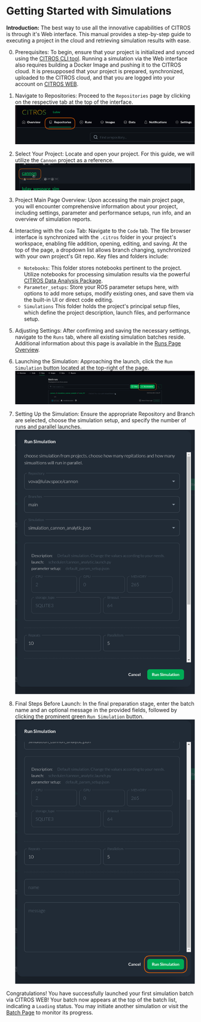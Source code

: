 # Getting Started with Simulations

**Introduction:**
The best way to use all the innovative capabilities of CITROS is through it's Web interface. This manual provides a step-by-step guide to executing a project in the cloud and retrieving simulation results with ease.

0. Prerequisites: 
   To begin, ensure that your project is initialized and synced using the [CITROS CLI tool](https://citros.io/doc/docs_cli). Running a simulation via the Web interface also requires building a Docker Image and pushing it to the CITROS cloud. It is presupposed that your project is prepared, synchronized, uploaded to the CITROS cloud, and that you are logged into your account on [CITROS WEB](https://citros.io/).

1. Navigate to Repositories:
Proceed to the ```Repositories``` page by clicking on the respective tab at the top of the interface.
   ![png](img/quick0.png "Navigate to the ```Repositories``` page")

2. Select Your Project:
Locate and open your project. For this guide, we will utilize the ```Cannon``` project as a reference.
   ![png](img/quick1.png "Find your project and open it")

3. Project Main Page Overview:
Upon accessing the main project page, you will encounter comprehensive information about your project, including settings, parameter and performance setups, run info, and an overview of simulation reports.

4. Interacting with the ```Code``` Tab:
Navigate to the ```Code``` tab. The file browser interface is synchronized with the ```.citros``` folder in your project's workspace, enabling file addition, opening, editing, and saving. At the top of the page, a dropdown list allows branch changing, synchronized with your own project's Git repo. Key files and folders include:
   - ```Notebooks```: This folder stores notebooks pertinent to the project. Utilize notebooks for processing simulation results via the powerful [CITROS Data Analysis Package](https://citros.io/doc/docs_data_analysis).
   - ```Parameter_setups```: Store your ROS parameter setups here, with options to add more setups, modify existing ones, and save them via the built-in UI or direct code editing.
   - ```Simulations``` This folder holds the project's principal setup files, which define the project description, launch files, and performance setup.

5. Adjusting Settings:
After confirming and saving the necessary settings, navigate to the ```Runs``` tab, where all existing simulation batches reside. Additional information about this page is available in the [Runs Page Overview](https://citros.io/doc/docs_citros_web/simulations/sim_overview).

6. Launching the Simulation:
Approaching the launch, click the ```Run Simulation``` button located at the top-right of the page.
   ![png](img/quick2.png "Final Countdown")

7. Setting Up the Simulation:
Ensure the appropriate Repository and Branch are selected, choose the simulation setup, and specify the number of runs and parallel launches.
   ![png](img/quick3.png "Ignition!")

8. Final Steps Before Launch:
In the final preparation stage, enter the batch name and an optional message in the provided fields, followed by clicking the prominent green ```Run Simulation``` button.
   ![png](img/quick4.png "Lift-Off!")

Congratulations! You have successfully launched your first simulation batch via CITROS WEB! Your batch now appears at the top of the batch list, indicating a ```Loading``` status. You may initiate another simulation or visit the [Batch Page](https://citros.io/doc/docs_citros_web/simulations/sim_batch_screen) to monitor its progress.